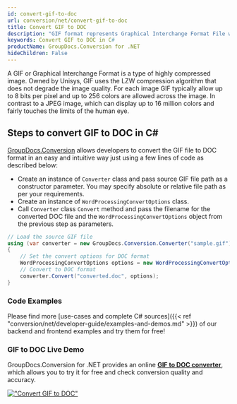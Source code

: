 ```yaml
---
id: convert-gif-to-doc
url: conversion/net/convert-gif-to-doc
title: Convert GIF to DOC
description: "GIF format represents Graphical Interchange Format File with .gif extension. Learn how to convert GIF to DOC file programmatically in C# language using GroupDocs.Conversion for .NET library."
keywords: Convert GIF to DOC in C#
productName: GroupDocs.Conversion for .NET
hideChildren: False
---
```


A GIF or Graphical Interchange Format is a type of highly compressed image. Owned by Unisys, GIF uses the LZW compression algorithm that does not degrade the image quality. For each image GIF typically allow up to 8 bits per pixel and up to 256 colors are allowed across the image. In contrast to a JPEG image, which can display up to 16 million colors and fairly touches the limits of the human eye.

## Steps to convert GIF to DOC in C#

[GroupDocs.Conversion](https://products.groupdocs.com/conversion/net) allows developers to convert the GIF file to DOC format in an easy and intuitive way just using a few lines of code as described below:

* Create an instance of `Converter` class and pass source GIF file path as a constructor parameter. You may specify absolute or relative file path as per your requirements. 
* Create an instance of `WordProcessingConvertOptions` class.
* Call `Converter` class `Convert` method and pass the filename for the converted DOC file and the `WordProcessingConvertOptions` object from the previous step as parameters.

```csharp
// Load the source GIF file
using (var converter = new GroupDocs.Conversion.Converter("sample.gif"))
{
    // Set the convert options for DOC format
    WordProcessingConvertOptions options = new WordProcessingConvertOptions();
    // Convert to DOC format
    converter.Convert("converted.doc", options);
}
```

### Code Examples

Please find more [use-cases and complete C# sources]({{< ref "conversion/net/developer-guide/examples-and-demos.md" >}}) of our backend and frontend examples and try them for free!

### GIF to DOC Live Demo

GroupDocs.Conversion for .NET provides an online [**GIF to DOC converter**](https://products.groupdocs.app/conversion/gif-to-doc), which allows you to try it for free and check conversion quality and accuracy.

[!["Convert GIF to DOC"](conversion/net/images/convert-gif-to-doc.png)](https://products.groupdocs.app/conversion/gif-to-doc)